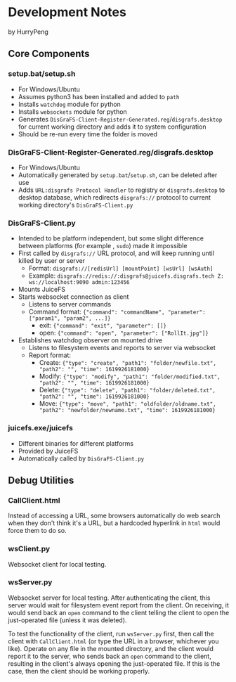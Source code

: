 # Development Notes

by HurryPeng

## Core Components

### setup.bat/setup.sh

- For Windows/Ubuntu
- Assumes python3 has been installed and added to `path`
- Installs `watchdog` module for python
- Installs `websockets` module for python
- Generates `DisGraFS-Client-Register-Generated.reg`/`disgrafs.desktop` for current working directory and adds it to system configuration
- Should be re-run every time the folder is moved

### DisGraFS-Client-Register-Generated.reg/disgrafs.desktop

- For Windows/Ubuntu
- Automatically generated by `setup.bat`/`setup.sh`, can be deleted after use
- Adds `URL:disgrafs Protocol Handler` to registry or `disgrafs.desktop` to desktop database, which redirects `disgrafs://` protocol to current working directory's `DisGraFS-Client.py`

### DisGraFS-Client.py

- Intended to be platform independent, but some slight difference between platforms (for example , `sudo`) made it impossible
- First called by `disgrafs://` URL protocol, and will keep running until killed by user or server
  - Format: `disgrafs://[redisUrl] [mountPoint] [wsUrl] [wsAuth]`
  - Example: `disgrafs://redis://:disgrafs@juicefs.disgrafs.tech Z: ws://localhost:9090 admin:123456`
- Mounts JuiceFS
- Starts websocket connection as client
  - Listens to server commands
  - Command format: `{"command": "commandName", "parameter": ["param1", "param2", ...]}`
    - exit: `{"command": "exit", "parameter": []}`
    - open: `{"command": "open", "parameter": ["RollIt.jpg"]}`
- Establishes watchdog observer on mounted drive
  - Listens to filesystem events and reports to server via websocket
  - Report format: 
    - Create: `{"type": "create", "path1": "folder/newfile.txt", "path2": "", "time": 1619926181000}`
    - Modify: `{"type": "modify", "path1": "folder/modified.txt", "path2": "", "time": 1619926181000}`
    - Delete: `{"type": "delete", "path1": "folder/deleted.txt", "path2": "", "time": 1619926181000}`
    - Move: `{"type": "move", "path1": "oldfolder/oldname.txt", "path2": "newfolder/newname.txt", "time": 1619926181000}`

### juicefs.exe/juicefs

- Different binaries for different platforms
- Provided by JuiceFS
- Automatically called by `DisGraFS-Client.py`

## Debug Utilities

### CallClient.html

Instead of accessing a URL, some browsers automatically do web search when they don't think it's a URL, but a hardcoded hyperlink in `html` would force them to do so. 

### wsClient.py

Websocket client for local testing. 

### wsServer.py

Websocket server for local testing. After authenticating the client, this server would wait for filesystem event report from the client. On receiving, it would send back an `open` command to the client telling the client to open the just-operated file (unless it was deleted). 

To test the functionality of the client, run `wsServer.py` first, then call the client with `CallClient.html` (or type the URL in a browser, whichever you like). Operate on any file in the mounted directory, and the client would report it to the server, who sends back an `open` command to the client, resulting in the client's always opening the just-operated file. If this is the case, then the client should be working properly. 
